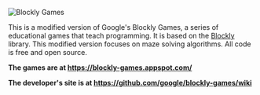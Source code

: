 ![Blockly
Games](https://raw.githubusercontent.com/wiki/google/blockly-games/title.png)

This is a modified version of Google's Blockly Games, a series of
educational games that teach programming.  It is based on the
[Blockly](https://developers.google.com/blockly/) library. This
modified version focuses on maze solving algorithms.  All code is
free and open source.

**The games are at https://blockly-games.appspot.com/**

**The developer's site is at https://github.com/google/blockly-games/wiki**
